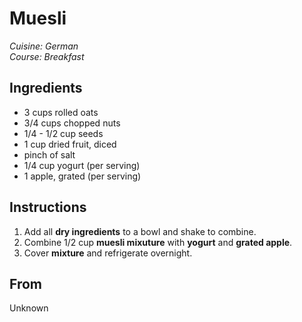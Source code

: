 # Muesli

_Cuisine:  German_<br />
_Course:  Breakfast_

## Ingredients

- 3 cups rolled oats
- 3/4 cups chopped nuts
- 1/4 - 1/2 cup seeds
- 1 cup dried fruit, diced
- pinch of salt
- 1/4 cup yogurt (per serving)
- 1 apple, grated (per serving)

## Instructions

1. Add all **dry ingredients** to a bowl and shake to combine.
1. Combine 1/2 cup **muesli mixuture** with **yogurt** and **grated apple**.
1. Cover **mixture** and refrigerate overnight.

## From

Unknown
